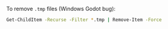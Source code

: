 To remove `.tmp` files (Windows Godot bug):

```bash
Get-ChildItem -Recurse -Filter *.tmp | Remove-Item -Force
```
